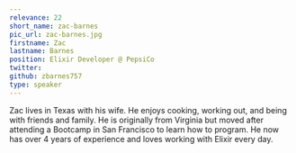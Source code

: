 ```yaml
---
relevance: 22
short_name: zac-barnes
pic_url: zac-barnes.jpg
firstname: Zac
lastname: Barnes
position: Elixir Developer @ PepsiCo
twitter:
github: zbarnes757
type: speaker
---
```


<p>Zac lives in Texas with his wife. He enjoys cooking, working out, and being with friends and family. He is originally from Virginia but moved after attending a Bootcamp in San Francisco to learn how to program. He now has over 4 years of experience and loves working with Elixir every day. </p>
